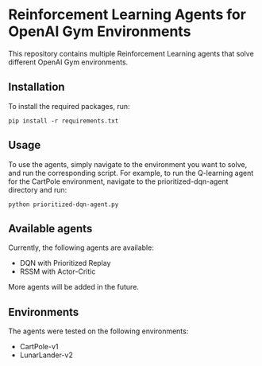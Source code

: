 # Reinforcement Learning Agents for OpenAI Gym Environments
This repository contains multiple Reinforcement Learning agents that solve different OpenAI Gym environments.

## Installation
To install the required packages, run:
```
pip install -r requirements.txt
```

## Usage
To use the agents, simply navigate to the environment you want to solve, and run the corresponding script. For example, to run the Q-learning agent for the CartPole environment, navigate to the prioritized-dqn-agent directory and run:
```
python prioritized-dqn-agent.py
```

## Available agents
Currently, the following agents are available:
* DQN with Prioritized Replay
* RSSM with Actor-Critic

More agents will be added in the future.

## Environments
The agents were tested on the following environments:
* CartPole-v1
* LunarLander-v2
